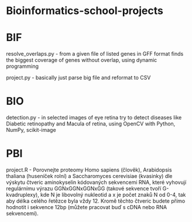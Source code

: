 # Bioinformatics-school-projects

# BIF
resolve_overlaps.py - from a given file of listed genes in GFF format finds the biggest coverage of genes without overlap, using dynamic programming

project.py - basically just parse big file and reformat to CSV

# BIO
detection.py - in selected images of eye retina try to detect diseases like Diabetic retinopathy and Macula of retina, using OpenCV with Python, NumPy, scikit-image

# PBI
project.R - Porovnejte proteomy Homo sapiens (člověk), Arabidopsis thaliana (huseníček rolní) a Saccharomyces cerevisiae (kvasinky) dle výskytu čtveric aminokyselin kódovaných sekvencemi RNA, které vyhovují regulárnímu výrazu GGNxGGNxGGNxGG (takové sekvence tvoří G-kvadruplexy), kde N je libovolný nukleotid a x je počet znaků N od 0-4, tak aby délka celého řetězce byla vždy 12. Kromě těchto čtveric budete přímo hodnotit i sekvence 12bp (můžete pracovat buď s cDNA nebo RNA sekvencemi).
